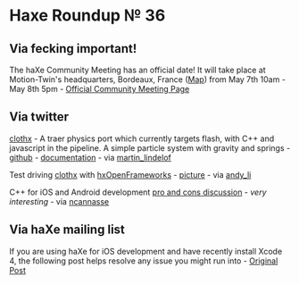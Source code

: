 [_template]: ../templates/roundup.html
# Haxe Roundup № 36

## Via fecking important!

The haXe Community Meeting has an official date! It will take place at Motion-Twin's headquarters, Bordeaux, France ([Map][link 1]) from May 7th 10am - May 8th 5pm - [Official Community Meeting Page][link 2]

## Via twitter
[clothx][link 3] - A traer physics port which currently targets flash, with C++ and javascript in the pipeline. A simple particle system with gravity and springs - [github][link 4] - [documentation][link 5] - via [martin_lindelof][link 6]

Test driving [clothx][link 7] with [hxOpenFrameworks][link 8] - [picture][link 9] - via [andy_li][link 10]

C++ for iOS and Android development [pro and cons discussion][link 11] - *very interesting* - via [ncannasse][link 12]

## Via haXe mailing list
If you are using haXe for iOS development and have recently install Xcode 4, the following post helps resolve any issue you might run into - [Original Post][link 13]

[link 1]: http://bit.ly/fuWO8z "Motion-Twins headquarters"
[link 2]: http://haxe.org/com/meet2011 "haXe Community Meeting 2011"
[link 3]: https://github.com/martinlindelof/clothx "clothx github - github.com"
[link 4]: https://github.com/martinlindelof/clothx "clothx github - github.com"
[link 5]: http://www.martinlindelof.com/physics/clothx/ "clothx documentation - martinlindelof.com"
[link 6]: http://www.twitter.com/#!/martin_lindelof "@martin_lindelof"
[link 7]: https://github.com/martinlindelof/clothx "clothx github - github.com"
[link 8]: https://github.com/andyli/hxOpenFrameworks "hxOpenFrameworks github - github.com"
[link 9]: http://flic.kr/p/9oLG76 "Test driving clothx with hxOpenFrameworks - flickr.com"
[link 10]: http://www.twitter.com/#!/andy_li "@andy_li"
[link 11]: http://lists.motion-twin.com/pipermail/haxe/2011-March/042065.html "iOS and Android pro and cons - haXe Mailing List"
[link 12]: http://www.twitter.com/#!/ncannasse "@ncannasse"
[link 13]: http://haxe.1354130.n2.nabble.com/haXe-iPhone-development-on-Xcode-4-iOS-4-3-td6158598.html "haXe and Xcode 4 issues - haXe Mailing List"

